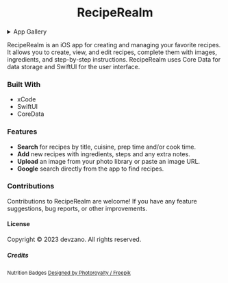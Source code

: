 <h1 align="center">RecipeRealm</h1>

<details>
  <summary>App Gallery</summary>
  <p align="center">
    <table>
      <tr>
        <td align="center">
          <img src="/Screenshots/RecipeRealm(Home).png" alt="RecipeRealm List View" width="300">
        </td>
        <td align="center">
          <img src="/Screenshots/RecipeRealm(New).png" alt="RecipeRealm New Recipe View" width="300">
        </td>
        <td align="center">
          <img src="/Screenshots/RecipeRealm(New2).png" alt="RecipeRealm New Recipe View 2" width="300">
        </td>
      </tr>
      <tr>
        <td align="center">
          <img src="/Screenshots/RecipeRealm(Detail).png" alt="RecipeRealm Test Detail View" width="300">
        </td>
        <td align="center">
          <img src="/Screenshots/RecipeRealm(DetailEdit).png" alt="RecipeRealm Test Edit Detail View" width="300">
        </td>
        <td align="center">
          <img src="/Screenshots/RecipeRealm(Detail1).png" alt="RecipeRealm Detail 1 View" width="300">
        </td>
        <td align="center" colspan="3">
          <img src="/Screenshots/RecipeRealm(Detail2).png" alt="RecipeRealm Detail 2 View" width="300">
        </td>
      </tr>
    </table>
  </p>
</details>

RecipeRealm is an iOS app for creating and managing your favorite recipes. It allows you to create, view, and edit recipes, complete them with images, ingredients, and step-by-step instructions. RecipeRealm uses Core Data for data storage and SwiftUI for the user interface.

### Built With
* xCode
* SwiftUI
* CoreData

### Features
* __Search__ for recipes by title, cuisine, prep time and/or cook time.
* __Add__ new recipes with ingredients, steps and any extra notes.
* __Upload__ an image from your photo library or paste an image URL.
* __Google__ search directly from the app to find recipes.

### Contributions
Contributions to RecipeRealm are welcome! If you have any feature suggestions, bug reports, or other improvements.

#### License
Copyright © 2023 devzano. All rights reserved.

##### Credits
<small>Nutrition Badges <a href="http://www.freepik.com">Designed by Photoroyalty / Freepik</a></small>